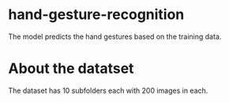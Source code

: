 # hand-gesture-recognition
  The model predicts the hand gestures based on the training data.
# About the datatset
  The dataset has 10 subfolders each with 200 images in each.
